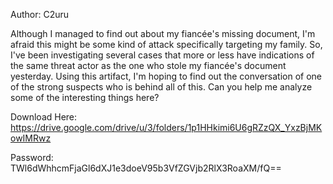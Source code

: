 Author: C2uru

Although I managed to find out about my fiancée's missing document, I'm afraid this might be some kind of attack specifically targeting my family. So, I've been investigating several cases that more or less have indications of the same threat actor as the one who stole my fiancée's document yesterday. Using this artifact, I'm hoping to find out the conversation of one of the strong suspects who is behind all of this. Can you help me analyze some of the interesting things here?

Download Here: https://drive.google.com/drive/u/3/folders/1p1HHkimi6U6gRZzQX_YxzBjMKowIMRwz

Password: TWl6dWhhcmFjaGl6dXJ1e3doeV95b3VfZGVjb2RlX3RoaXM/fQ==
